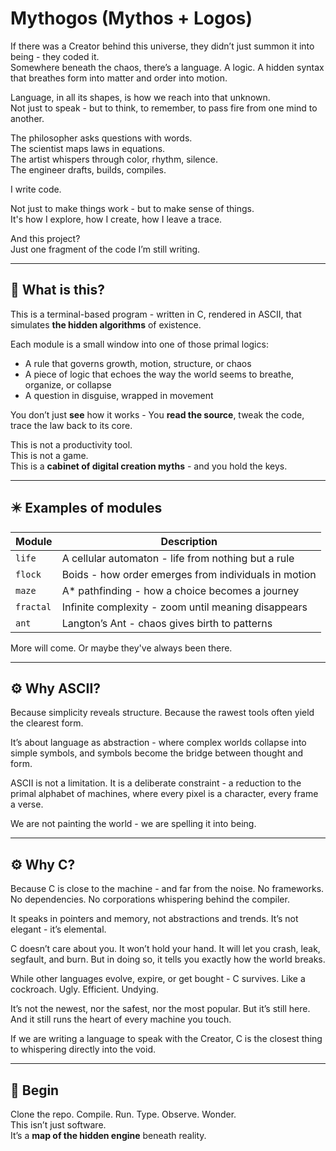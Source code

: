 # Mythogos (Mythos + Logos)

If there was a Creator behind this universe, they didn’t just summon it into being - they coded it.  
Somewhere beneath the chaos, there’s a language. A logic. A hidden syntax that breathes form into matter and order into motion.

Language, in all its shapes, is how we reach into that unknown.  
Not just to speak - but to think, to remember, to pass fire from one mind to another.

The philosopher asks questions with words.  
The scientist maps laws in equations.  
The artist whispers through color, rhythm, silence.  
The engineer drafts, builds, compiles.

I write code.

Not just to make things work - but to make sense of things.  
It's how I explore, how I create, how I leave a trace.

And this project?  
Just one fragment of the code I’m still writing.

---

## 🧭 What is this?

This is a terminal-based program - written in C, rendered in ASCII, that simulates **the hidden algorithms** of existence.

Each module is a small window into one of those primal logics:
- A rule that governs growth, motion, structure, or chaos
- A piece of logic that echoes the way the world seems to breathe, organize, or collapse
- A question in disguise, wrapped in movement

You don’t just **see** how it works - You **read the source**, tweak the code, trace the law back to its core.

This is not a productivity tool.  
This is not a game.  
This is a **cabinet of digital creation myths** - and you hold the keys.

---

## ✴️ Examples of modules

| Module         | Description                                              |
|----------------|----------------------------------------------------------|
| `life`         | A cellular automaton - life from nothing but a rule      |
| `flock`        | Boids - how order emerges from individuals in motion     |
| `maze`         | A* pathfinding - how a choice becomes a journey          |
| `fractal`      | Infinite complexity - zoom until meaning disappears      |
| `ant`          | Langton’s Ant - chaos gives birth to patterns            |

More will come. Or maybe they've always been there.

---

## ⚙️ Why ASCII?

Because simplicity reveals structure.
Because the rawest tools often yield the clearest form.

It’s about language as abstraction - where complex worlds collapse into simple symbols,
and symbols become the bridge between thought and form.

ASCII is not a limitation.
It is a deliberate constraint - a reduction to the primal alphabet of machines,
where every pixel is a character, every frame a verse.

We are not painting the world - we are spelling it into being.

---

## ⚙️ Why C?

Because C is close to the machine - and far from the noise.
No frameworks. No dependencies. No corporations whispering behind the compiler.

It speaks in pointers and memory, not abstractions and trends.
It’s not elegant - it’s elemental.

C doesn’t care about you.
It won’t hold your hand.
It will let you crash, leak, segfault, and burn.
But in doing so, it tells you exactly how the world breaks.

While other languages evolve, expire, or get bought - C survives. 
Like a cockroach. Ugly. Efficient. Undying.

It’s not the newest, nor the safest, nor the most popular.
But it’s still here.
And it still runs the heart of every machine you touch.

If we are writing a language to speak with the Creator,
C is the closest thing to whispering directly into the void.


---

## 🚪 Begin

Clone the repo. Compile. Run. Type. Observe. Wonder.  
This isn’t just software.  
It’s a **map of the hidden engine** beneath reality.

